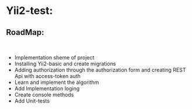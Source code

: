 # Yii2-test:
<h2>RoadMap:</h2><br>
<ul>
    <li>Implementation sheme of project</li>
    <li>Installing Yii2-basic and create migrations</li>
    <li>Adding authorization through the authorization form and creating REST Api with access-token auth</li>
    <li>Learn and implement the algorithm</li>
    <li>Add Implementation loging</li>
    <li>Create console methods</li>
    <li>Add Unit-tests</li>
</ul>
